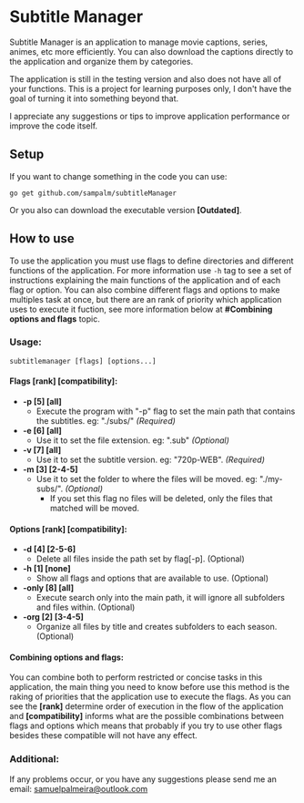 # Subtitle Manager

Subtitle Manager is an application to manage movie captions, series, animes, etc more efficiently. You can also download the captions directly to the application and organize them by categories.

The application is still in the testing version and also does not have all of your functions. This is a project for learning purposes only, I don't have the goal of turning it into something beyond that.

I appreciate any suggestions or tips to improve application performance or improve the code itself.

## Setup
If you want to change something in the code you can use: 
```
go get github.com/sampalm/subtitleManager
```

Or you also can download the executable version **[Outdated]**.

## How to use

To use the application you must use flags to define directories and different functions of the application. For more information use `-h` tag to see a set of instructions explaining the main functions of the application and of each flag or option. You can also combine different flags and options to make multiples task at once, but there are an rank of priority which application uses to execute it fuction, see more information below at **#Combining options and flags** topic.

### Usage:
`subtitlemanager [flags] [options...]`

#### Flags [rank] [compatibility]:
* **-p [5] [all]**	
    * Execute the program with "-p" flag to set the main path that contains the subtitles. eg: "./subs/" *(Required)*
* **-e [6] [all]**	
    * Use it to set the file extension. eg: ".sub" *(Optional)*
* **-v [7] [all]**	
    * Use it to set the subtitle version. eg: "720p-WEB". *(Required)*
* **-m [3] [2-4-5]**	
    * Use it to set the folder to where the files will be moved. eg: "./my-subs/". *(Optional)*
	    * If you set this flag no files will be deleted, only the files that matched will be moved. 

#### Options [rank] [compatibility]:
* **-d [4] [2-5-6]**	
    * Delete all files inside the path set by flag[-p]. (Optional)
* **-h [1] [none]**	
    * Show all flags and options that are available to use. (Optional)
* **-only [8] [all]**	
    * Execute search only into the main path, it will ignore all subfolders and files within. (Optional)
* **-org [2] [3-4-5]**	
    * Organize all files by title and creates subfolders to each season. (Optional)

#### Combining options and flags:
You can combine both to perform restricted or concise tasks in this application, the main thing you need to know before use this method is the raking of priorities that the application use to execute the flags. As you can see the **[rank]** determine order of execution in the flow of the application and **[compatibility]** informs what are the possible combinations between flags and options which means that probably if you try to use other flags besides these compatible will not have any effect.
	
### Additional:
If any problems occur, or you have any suggestions please send me an email: samuelpalmeira@outlook.com
	
